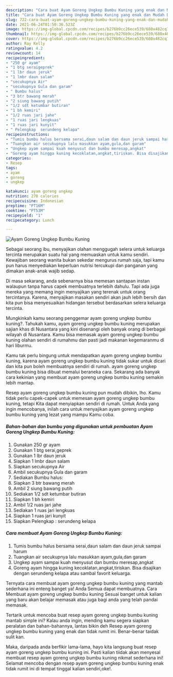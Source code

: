 ```yaml
---
description: "Cara buat Ayam Goreng Ungkep Bumbu Kuning yang enak dan Mudah Dibuat"
title: "Cara buat Ayam Goreng Ungkep Bumbu Kuning yang enak dan Mudah Dibuat"
slug: 722-cara-buat-ayam-goreng-ungkep-bumbu-kuning-yang-enak-dan-mudah-dibuat
date: 2021-06-24T01:50:36.523Z
image: https://img-global.cpcdn.com/recipes/b276b9cc26ece539/680x482cq70/ayam-goreng-ungkep-bumbu-kuning-foto-resep-utama.jpg
thumbnail: https://img-global.cpcdn.com/recipes/b276b9cc26ece539/680x482cq70/ayam-goreng-ungkep-bumbu-kuning-foto-resep-utama.jpg
cover: https://img-global.cpcdn.com/recipes/b276b9cc26ece539/680x482cq70/ayam-goreng-ungkep-bumbu-kuning-foto-resep-utama.jpg
author: Ray Kelly
ratingvalue: 4.2
reviewcount: 14
recipeingredient:
- "250 gr ayam"
- "1 btg seraigeprek"
- "1 lbr daun jeruk"
- "1 lmbr daun salam"
- "secukupnya Air"
- "secukupnya Gula dan garam"
- " Bumbu halus"
- "3 btr bawang merah"
- "2 siung bawang putih"
- "1/2 sdt ketumbar butiran"
- "1 bh kemiri"
- "1/2 ruas jari jahe"
- "1 ruas jari lengkuas"
- "1 ruas jari kunyit"
- " Pelengkap  serundeng kelapa"
recipeinstructions:
- "Tumis bumbu halus bersama serai,daun salam dan daun jeruk sampai harum"
- "Tuangkan air secukupnya lalu masukkan ayam,gula,dan garam"
- "Ungkep ayam sampai kuah menyusut dan bumbu meresap,angkat"
- "Goreng ayam hingga kuning kecoklatan,angkat,tiriskan. Bisa disajikan dengan serundeng kelapa atau sambal favorit keluarga."
categories:
- Resep
tags:
- ayam
- goreng
- ungkep

katakunci: ayam goreng ungkep 
nutrition: 278 calories
recipecuisine: Indonesian
preptime: "PT16M"
cooktime: "PT53M"
recipeyield: "1"
recipecategory: Lunch

---
```



![Ayam Goreng Ungkep Bumbu Kuning](https://img-global.cpcdn.com/recipes/b276b9cc26ece539/680x482cq70/ayam-goreng-ungkep-bumbu-kuning-foto-resep-utama.jpg)

Sebagai seorang ibu, menyajikan olahan menggugah selera untuk keluarga tercinta merupakan suatu hal yang memuaskan untuk kamu sendiri. Kewajiban seorang  wanita bukan sekedar mengurus rumah saja, tapi kamu pun harus menyediakan keperluan nutrisi tercukupi dan panganan yang dimakan anak-anak wajib sedap.

Di masa  sekarang, anda sebenarnya bisa memesan santapan instan walaupun tanpa harus capek membuatnya terlebih dahulu. Tapi ada juga mereka yang memang ingin menyajikan yang terenak untuk orang tercintanya. Karena, menyajikan masakan sendiri akan jauh lebih bersih dan kita pun bisa menyesuaikan hidangan tersebut berdasarkan selera keluarga tercinta. 



Mungkinkah kamu seorang penggemar ayam goreng ungkep bumbu kuning?. Tahukah kamu, ayam goreng ungkep bumbu kuning merupakan sajian khas di Nusantara yang kini disenangi oleh banyak orang di berbagai wilayah di Nusantara. Kamu bisa memasak ayam goreng ungkep bumbu kuning olahan sendiri di rumahmu dan pasti jadi makanan kegemaranmu di hari liburmu.

Kamu tak perlu bingung untuk mendapatkan ayam goreng ungkep bumbu kuning, karena ayam goreng ungkep bumbu kuning tidak sukar untuk dicari dan kita pun boleh membuatnya sendiri di rumah. ayam goreng ungkep bumbu kuning bisa dibuat memalui beraneka cara. Sekarang ada banyak cara kekinian yang membuat ayam goreng ungkep bumbu kuning semakin lebih mantap.

Resep ayam goreng ungkep bumbu kuning pun mudah dibikin, lho. Kamu tidak perlu capek-capek untuk memesan ayam goreng ungkep bumbu kuning, tetapi Kita dapat menyiapkan sendiri di rumah. Untuk Anda yang ingin mencobanya, inilah cara untuk menyajikan ayam goreng ungkep bumbu kuning yang lezat yang mampu Kamu coba.

<!--inarticleads1-->

##### Bahan-bahan dan bumbu yang digunakan untuk pembuatan Ayam Goreng Ungkep Bumbu Kuning:

1. Gunakan 250 gr ayam
1. Gunakan 1 btg serai,geprek
1. Gunakan 1 lbr daun jeruk
1. Siapkan 1 lmbr daun salam
1. Siapkan secukupnya Air
1. Ambil secukupnya Gula dan garam
1. Sediakan  Bumbu halus:
1. Siapkan 3 btr bawang merah
1. Ambil 2 siung bawang putih
1. Sediakan 1/2 sdt ketumbar butiran
1. Siapkan 1 bh kemiri
1. Ambil 1/2 ruas jari jahe
1. Sediakan 1 ruas jari lengkuas
1. Siapkan 1 ruas jari kunyit
1. Siapkan  Pelengkap : serundeng kelapa




<!--inarticleads2-->

##### Cara membuat Ayam Goreng Ungkep Bumbu Kuning:

1. Tumis bumbu halus bersama serai,daun salam dan daun jeruk sampai harum
1. Tuangkan air secukupnya lalu masukkan ayam,gula,dan garam
1. Ungkep ayam sampai kuah menyusut dan bumbu meresap,angkat
1. Goreng ayam hingga kuning kecoklatan,angkat,tiriskan. Bisa disajikan dengan serundeng kelapa atau sambal favorit keluarga.




Ternyata cara membuat ayam goreng ungkep bumbu kuning yang mantab sederhana ini enteng banget ya! Anda Semua dapat membuatnya. Cara Membuat ayam goreng ungkep bumbu kuning Sesuai banget untuk kalian yang baru akan belajar memasak atau juga bagi anda yang telah pandai memasak.

Tertarik untuk mencoba buat resep ayam goreng ungkep bumbu kuning mantab simple ini? Kalau anda ingin, mending kamu segera siapkan peralatan dan bahan-bahannya, lantas bikin deh Resep ayam goreng ungkep bumbu kuning yang enak dan tidak rumit ini. Benar-benar taidak sulit kan. 

Maka, daripada anda berfikir lama-lama, hayo kita langsung buat resep ayam goreng ungkep bumbu kuning ini. Pasti kalian tiidak akan menyesal membuat resep ayam goreng ungkep bumbu kuning nikmat sederhana ini! Selamat mencoba dengan resep ayam goreng ungkep bumbu kuning enak tidak rumit ini di tempat tinggal kalian sendiri,oke!.

